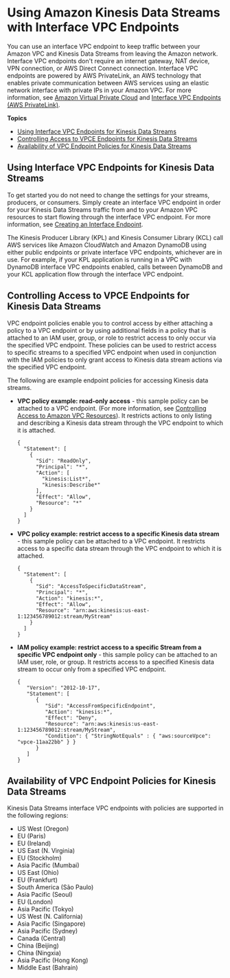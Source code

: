 # Using Amazon Kinesis Data Streams with Interface VPC Endpoints<a name="vpc"></a>

You can use an interface VPC endpoint to keep traffic between your Amazon VPC and Kinesis Data Streams from leaving the Amazon network\. Interface VPC endpoints don't require an internet gateway, NAT device, VPN connection, or AWS Direct Connect connection\. Interface VPC endpoints are powered by AWS PrivateLink, an AWS technology that enables private communication between AWS services using an elastic network interface with private IPs in your Amazon VPC\. For more information, see [Amazon Virtual Private Cloud](http://docs.aws.amazon.com/AmazonVPC/latest/UserGuide/VPC_Introduction.html) and [Interface VPC Endpoints \(AWS PrivateLink\)](https://docs.aws.amazon.com/vpc/latest/userguide/vpce-interface.html#create-interface-endpoint)\. 

**Topics**
+ [Using Interface VPC Endpoints for Kinesis Data Streams](#using-interface-vpc-endpoints)
+ [Controlling Access to VPCE Endpoints for Kinesis Data Streams](#interface-vpc-endpoints-policies)
+ [Availability of VPC Endpoint Policies for Kinesis Data Streams](#availability)

## Using Interface VPC Endpoints for Kinesis Data Streams<a name="using-interface-vpc-endpoints"></a>

To get started you do not need to change the settings for your streams, producers, or consumers\. Simply create an interface VPC endpoint in order for your Kinesis Data Streams traffic from and to your Amazon VPC resources to start flowing through the interface VPC endpoint\. For more information, see [Creating an Interface Endpoint](https://docs.aws.amazon.com/vpc/latest/userguide/vpce-interface.html#create-interface-endpoint)\.

The Kinesis Producer Library \(KPL\) and Kinesis Consumer Library \(KCL\) call AWS services like Amazon CloudWatch and Amazon DynamoDB using either public endpoints or private interface VPC endpoints, whichever are in use\. For example, if your KPL application is running in a VPC with DynamoDB interface VPC endpoints enabled, calls between DynamoDB and your KCL application flow through the interface VPC endpoint\.

## Controlling Access to VPCE Endpoints for Kinesis Data Streams<a name="interface-vpc-endpoints-policies"></a>

VPC endpoint policies enable you to control access by either attaching a policy to a VPC endpoint or by using additional fields in a policy that is attached to an IAM user, group, or role to restrict access to only occur via the specified VPC endpoint\. These policies can be used to restrict access to specific streams to a specified VPC endpoint when used in conjunction with the IAM policies to only grant access to Kinesis data stream actions via the specified VPC endpoint\.

The following are example endpoint policies for accessing Kinesis data streams\.
+ **VPC policy example: read\-only access** \- this sample policy can be attached to a VPC endpoint\. \(For more information, see [Controlling Access to Amazon VPC Resources](https://docs.aws.amazon.com/vpc/latest/userguide/VPC_IAM.html)\)\. It restricts actions to only listing and describing a Kinesis data stream through the VPC endpoint to which it is attached\.

  ```
  {
    "Statement": [
      {
        "Sid": "ReadOnly",
        "Principal": "*",
        "Action": [
          "kinesis:List*",
          "kinesis:Describe*"
        ],
        "Effect": "Allow",
        "Resource": "*"
      }
    ]
  }
  ```
+ **VPC policy example: restrict access to a specific Kinesis data stream** \- this sample policy can be attached to a VPC endpoint\. It restricts access to a specific data stream through the VPC endpoint to which it is attached\.

  ```
  {
    "Statement": [
      {
        "Sid": "AccessToSpecificDataStream",
        "Principal": "*",
        "Action": "kinesis:*",
        "Effect": "Allow",
        "Resource": "arn:aws:kinesis:us-east-1:123456789012:stream/MyStream"
      }
    ]
  }
  ```
+ **IAM policy example: restrict access to a specific Stream from a specific VPC endpoint only** \- this sample policy can be attached to an IAM user, role, or group\. It restricts access to a specified Kinesis data stream to occur only from a specified VPC endpoint\.

  ```
  {
     "Version": "2012-10-17",
     "Statement": [
        {
           "Sid": "AccessFromSpecificEndpoint",
           "Action": "kinesis:*",
           "Effect": "Deny",
           "Resource": "arn:aws:kinesis:us-east-1:123456789012:stream/MyStream",
           "Condition": { "StringNotEquals" : { "aws:sourceVpce": "vpce-11aa22bb" } }
        }
     ]
  }
  ```

## Availability of VPC Endpoint Policies for Kinesis Data Streams<a name="availability"></a>

Kinesis Data Streams interface VPC endpoints with policies are supported in the following regions: 
+ US West \(Oregon\)
+ EU \(Paris\)
+ EU \(Ireland\)
+ US East \(N\. Virginia\)
+ EU \(Stockholm\)
+ Asia Pacific \(Mumbai\)
+ US East \(Ohio\)
+ EU \(Frankfurt\)
+ South America \(São Paulo\)
+ Asia Pacific \(Seoul\)
+ EU \(London\)
+ Asia Pacific \(Tokyo\)
+ US West \(N\. California\)
+ Asia Pacific \(Singapore\)
+ Asia Pacific \(Sydney\)
+ Canada \(Central\)
+ China \(Beijing\)
+ China \(Ningxia\)
+ Asia Pacific \(Hong Kong\)
+ Middle East \(Bahrain\)